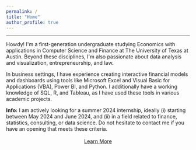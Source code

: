 ```yaml
---
permalink: /
title: "Home"
author_profile: true
---
```

------
Howdy! I'm a first-generation undergraduate studying Economics with applications in Computer Science and Finance at The University of Texas at Austin. Beyond these disciplines, I'm also passionate about data analysis and visualization, entrepreneurship, and law.

In business settings, I have experience creating interactive financial models and dashboards using tools like Microsoft Excel and Visual Basic for Applications (VBA), Power BI, and Python. I additionally have a working knowledge of SQL, R, and Tableau, as I have used these tools in various academic projects.

<div class="alert alert-info" role="alert">
  <strong>Info:</strong> I am actively looking for a summer 2024 internship, ideally (i) starting between May 2024 and June 2024, and (ii) in a field related to finance, statistics, consulting, or data science. Do not hesitate to contact me if you have an opening that meets these criteria.
</div>

<br>

<div style="text-align:center;">
    <a href="/about/" class="btn">Learn More</a>
</div>
